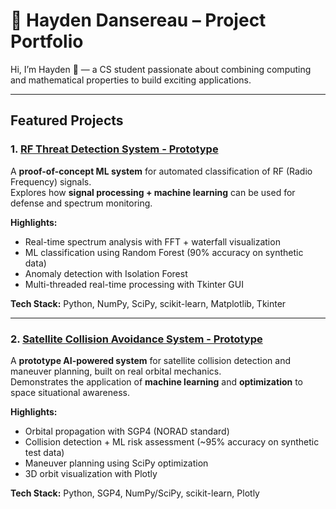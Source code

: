 # 🚀 Hayden Dansereau – Project Portfolio

Hi, I’m Hayden 👋 — a CS student passionate about combining computing and mathematical properties to build exciting applications.   

---

## Featured Projects

### 1. [RF Threat Detection System - Prototype]([https://github.com/yourusername/ai_rf_threat_detector]https://github.com/haydendansereau88/ai-rf-threat-detector.git)
A **proof-of-concept ML system** for automated classification of RF (Radio Frequency) signals.  
Explores how **signal processing + machine learning** can be used for defense and spectrum monitoring.

**Highlights:**
- Real-time spectrum analysis with FFT + waterfall visualization  
- ML classification using Random Forest (90% accuracy on synthetic data)  
- Anomaly detection with Isolation Forest  
- Multi-threaded real-time processing with Tkinter GUI  

**Tech Stack:** Python, NumPy, SciPy, scikit-learn, Matplotlib, Tkinter  

---

### 2. [Satellite Collision Avoidance System - Prototype]([https://github.com/yourusername/satellite-collision-avoidance]https://github.com/haydendansereau88/satellite_collision_avoidance.git)
A **prototype AI-powered system** for satellite collision detection and maneuver planning, built on real orbital mechanics.  
Demonstrates the application of **machine learning** and **optimization** to space situational awareness.

**Highlights:**
- Orbital propagation with SGP4 (NORAD standard)  
- Collision detection + ML risk assessment (~95% accuracy on synthetic test data)  
- Maneuver planning using SciPy optimization  
- 3D orbit visualization with Plotly  

**Tech Stack:** Python, SGP4, NumPy/SciPy, scikit-learn, Plotly  
